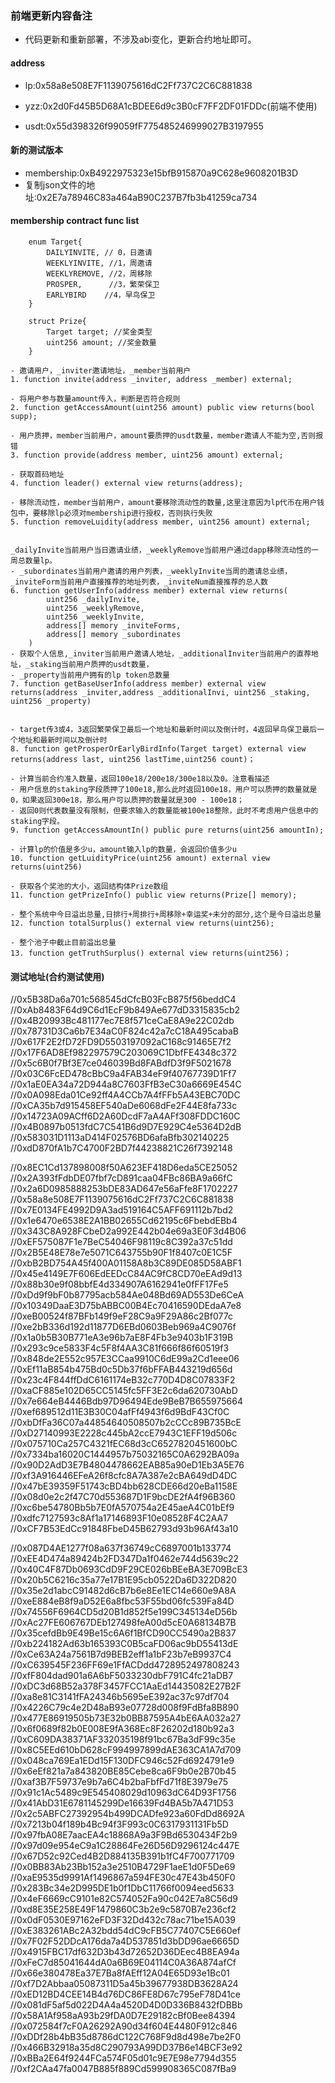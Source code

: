 ### 前端更新内容备注
- 代码更新和重新部署，不涉及abi变化，更新合约地址即可。

#### address
- lp:0x58a8e508E7F1139075616dC2Ff737C2C6C881838
- yzz:0x2d0Fd45B5D68A1cBDEE6d9c3B0cF7FF2DF01FDDc(前端不使用)

- usdt:0x55d398326f99059fF775485246999027B3197955

#### 新的测试版本
- membership:0xB4922975323e15bfB915870a9C628e9608201B3D
- 复制json文件的地址:0x2E7a78946C83a464aB90C237B7fb3b41259ca734


#### membership contract func list
```solidity
    enum Target{
        DAILYINVITE, // 0，日邀请
        WEEKLYINVITE, //1，周邀请
        WEEKLYREMOVE, //2，周移除
        PROSPER,      //3，繁荣保卫
        EARLYBIRD    //4，早鸟保卫
    }

    struct Prize{
        Target target; //奖金类型
        uint256 amount; //奖金数量
    }

- 邀请用户，_inviter邀请地址，_member当前用户
1. function invite(address _inviter, address _member) external;

- 将用户参与数量amount传入，判断是否符合规则
2. function getAccessAmount(uint256 amount) public view returns(bool supp);

- 用户质押，member当前用户，amount要质押的usdt数量，member邀请人不能为空,否则报错
3. function provide(address member, uint256 amount) external;

- 获取首码地址
4. function leader() external view returns(address);

- 移除流动性，member当前用户，amount要移除流动性的数量,这里注意因为lp代币在用户钱包中，要移除lp必须对membership进行授权，否则执行失败
5. function removeLuidity(address member, uint256 amount) external;


_dailyInvite当前用户当日邀请业绩，_weeklyRemove当前用户通过dapp移除流动性的一周总数量lp。
- _subordinates当前用户邀请的用户列表，_weeklyInvite当周的邀请总业绩，_inviteForm当前用户直接推荐的地址列表，_inviteNum直接推荐的总人数
6. function getUserInfo(address member) external view returns(
        uint256 _dailyInvite, 
        uint256 _weeklyRemove,
        uint256 _weeklyInvite,
        address[] memory _inviteForms,
        address[] memory _subordinates
    )
- 获取个人信息,_inviter当前用户邀请人地址，_additionalInviter当前用户的直荐地址，_staking当前用户质押的usdt数量，
- _property当前用户拥有的lp token总数量
7. function getBaseUserInfo(address member) external view returns(address _inviter,address _additionalInvi, uint256 _staking, uint256 _property)


- target传3或4，3返回繁荣保卫最后一个地址和最新时间以及倒计时，4返回早鸟保卫最后一个地址和最新时间以及倒计时
8. function getProsperOrEarlyBirdInfo(Target target) external view returns(address last, uint256 lastTime,uint256 count)；

- 计算当前合约准入数量，返回100e18/200e18/300e18以及0。注意看描述
- 用户信息的staking字段质押了100e18,那么此时返回100e18，用户可以质押的数量就是0，如果返回300e18，那么用户可以质押的数量就是300 - 100e18；
- 返回0则代表数量没有限制，但要求输入的数量能被100e18整除，此时不考虑用户信息中的staking字段。
9. function getAccessAmountIn() public pure returns(uint256 amountIn);

- 计算lp的价值是多少u，amount输入lp的数量，会返回价值多少u
10. function getLuidityPrice(uint256 amount) external view returns(uint256)

- 获取各个奖池的大小，返回结构体Prize数组
11. function getPrizeInfo() public view returns(Prize[] memory);

- 整个系统中今日溢出总量,日排行+周排行+周移除+幸运奖+未分的部分,这个是今日溢出总量
12. function totalSurplus() external view returns(uint256);

- 整个池子中截止目前溢出总量
13. function getTruthSurplus() external view returns(uint256)；

```
#### 测试地址(合约测试使用)

//0x5B38Da6a701c568545dCfcB03FcB875f56beddC4
//0xAb8483F64d9C6d1EcF9b849Ae677dD3315835cb2
//0x4B20993Bc481177ec7E8f571ceCaE8A9e22C02db
//0x78731D3Ca6b7E34aC0F824c42a7cC18A495cabaB
//0x617F2E2fD72FD9D5503197092aC168c91465E7f2
//0x17F6AD8Ef982297579C203069C1DbfFE4348c372
//0x5c6B0f7Bf3E7ce046039Bd8FABdfD3f9F5021678
//0x03C6FcED478cBbC9a4FAB34eF9f40767739D1Ff7
//0x1aE0EA34a72D944a8C7603FfB3eC30a6669E454C
//0x0A098Eda01Ce92ff4A4CCb7A4fFFb5A43EBC70DC
//0xCA35b7d915458EF540aDe6068dFe2F44E8fa733c
//0x14723A09ACff6D2A60DcdF7aA4AFf308FDDC160C
//0x4B0897b0513fdC7C541B6d9D7E929C4e5364D2dB
//0x583031D1113aD414F02576BD6afaBfb302140225
//0xdD870fA1b7C4700F2BD7f44238821C26f7392148

//0x8EC1Cd137898008f50A623EF418D6eda5CE25052
//0x2A393fFdbDE07fbf7cD891caa04FBc86BA9a66fC
//0x2a6D0985888253bDE83AD647e56aFfe8F1702227
//0x58a8e508E7F1139075616dC2Ff737C2C6C881838
//0x7E0134FE4992D9A3ad519164C5AFF691112b7bd2
//0x1e6470e6538E2A1BB02655Cd62195c6FbebdEBb4
//0x343C8A928FCbeD2a992E442b04e69a3E0F3d4B06
//0xEF575087F1e7BeC54046F98119c8C392a37c51dd
//0x2B5E48E78e7e5071C643755b90F1f8407c0E1C5F
//0xbB2BD754A45f400A01158A8b3C89DE085D58ABF1
//0x45e4149E7F606EdEEDcC84AC9fC8CD70eEAd9d13
//0x88b30e9f08bbfE4d334907A6162941e0fFF17Fe5
//0xDd9f9bF0b87795acb584Ae048Bd69AD553De6CeA
//0x10349DaaE3D75bABBC00B4Ec70416590DEdaA7e8
//0xeB00524f87BFb149f9eF28C9a9F29A86c2Bf077c
//0xe2bB336d192d11877D6EBd0603Beb969a4C9076f
//0x1a0b5B30B771eA3e96b7aE8F4Fb3e9403b1F319B
//0x293c9ce5833F4c5F8f4AA3C81f666f86f60519f3
//0x848de2E552c957E3CCaa9910C6dE99a2Cd1eee06
//0xEf11aB854b475Bd0c5Db37f6bFFAB443219d656d
//0x23c4F844ffDdC6161174eB32c770D4D8C07833F2
//0xaCF885e102D65CC5145fc5FF3E2c6da620730AbD
//0x7e664eB4446Bdb97D96494Ede9BeB7B655975664
//0xef689512d11E3B30C04afFf4943f6d9BdF43Cf0C
//0xbDfFa36C07a44854640508507b2cCCc89B735BcE
//0xD27140993E2228c445bA2ccE7943C1EFF19d506c
//0x075710Ca257C4321fEC68d3cC6527820451600bC
//0x7334ba16020C1444957b75032165C0A6292BA09a
//0x90D2AdD3E7B4804478662EAB85a90eD1Eb3A5E76
//0xf3A916446EFeA26f8cfc8A7A387e2cBA649dD4DC
//0x47bE39359F51743cBD4bb628CDE66d20eBa1158E
//0x08d0e2c2f47C70d553687D1F9bcDE2fA4f96B360
//0xc6be54780Bb5b7E0fA570754a2E45aeA4C01bEf9
//0xdfc7127593c8Af1a17146893F10e08528F4C2AA7
//0xCF7B53EdCc91848FbeD45B62793d93b96Af43a10

//0x087D4AE1277f08a637f36749cC6897001b133774
//0xEE4D474a89424b2FD347Da1f0462e744d5639c22
//0x40C4F87Db0693CdD9F29CE026bBEeBA3E709BcE3
//0x20b5C6216c35a77e17B1E95cb0522Da6D322D820
//0x35e2d1abcC91482d6cB7b6e8Ee1EC14e660e9A8A
//0xeE884eB8f9aD52E6a8fbc53F55bd06fc539Fa84D
//0x74556F6964CD5d20B1d852f5e199C345134eD56b
//0xAc27FE606767DEb127498feA00d5cE0A68134B7B
//0x35cefdBb9E49Be15c6A6f1BfCD90CC5490a2B837
//0xb224182Ad63b165393C0B5caFD06ac9bD55413dE
//0xCe63A24a7561B7d9BEB2eff1a1bF23b7eB9937C4
//0xC639545F236FF69e1FfACDdd4728952497808243
//0xfF804dad901a6A6bF5033230dbF791C4fc21aDB7
//0xDC3d68B52a378F3457FCC1AaEd14435082E27B2F
//0xa8e81C3141fFA24346b5695eE392ac37c97df704
//0x4226C79c4e2D48aB93e07728d008f9FdBfa8B890
//0x477E86919505b73E32b0BB87595A4bE6AA032a27
//0x6f0689f82b0E008E9fA368Ec8F26202d180b92a3
//0xC609DA38371AF332035198f91bc67Ba3dF99c35e
//0x8C5EEd610bD628cF994997899dAE363CA1A7d709
//0x048ca769Ea1EDd15F130DFC946c52Fd6924791e9
//0x6eEf821a7a843820BE85Cebe8ca6F9b0e2B70b45
//0xaf3B7F59737e9b7a6C4b2baFbfFd71f8E3979e75
//0x91c1Ac5489c9E545408029d10963dC64D93F1756
//0x41AbD31E6781145299De16639Fd4BA5b7A471D53
//0x2c5ABFC27392954b499DCADfe923a60FdDd8692A
//0x7213b04f189b4Bc94f3F993c0C6317931131Fb5D
//0x97fbA08E7aacEA4c18868A9a3F9Bd6530434F2b9
//0x97d09e954eC9a1C28864Fe26D56D9296124c447E
//0x67D52c92Ced4B2D884135B391b1fC4F700771709
//0x0BB83Ab23Bb152a3e2510B4729F1aeE1d0F5De69
//0xaE9535d9991Af1496867a594FE30c47E43b450F0
//0x283Bc34e2D995DE1b0f1DbC11766f0094eed5633
//0x4eF6669cC9101e82C574052Fa90c042E7a8C56d9
//0xd8E35E258E49F1479860C3b2e9c5870B7e236cf2
//0x0dF0530E97162eFD3F32Dd432c78ac71be15A039
//0xE383261ABc2A32bdd54dC9cFB5C77407C5E660ef
//0x7F02F52DDcA176da7a4D537851d3bDD96ae6665D
//0x4915FBC17df632D3b43d72652D36DEec4B8EA94a
//0xFeC7d85041644dA0a6B69E04114C0A36A874afCf
//0x66e380478Ea37E7Ba8fAEff12A04E65D93e1Bc01
//0xf7D2Abbaa05087311D5a45b39677938DB3628A24
//0xED12BD4CEE14B4d76DC86FE8D67c795eF78D41ce
//0x081dF5af5d022D4A4a4520D4D0D336B8432fDBBb
//0x58A1Af958aA93b29fDA0D7E29182cBf0Bee84394
//0x072584f7cF0A26292A90d34f604E4480F912c846
//0xDDf28b4bB35d8786dC122C768F9d8d498e7be2F0
//0x466B32918a35d8C290793A99DD37B6e14BCF3e92
//0xBBa2E64f9244FCa574F05d01c9E7E98e7794d355
//0xf2CAa47fa0047B885f889Cd599908365C087fBa9

